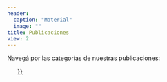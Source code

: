 ```yaml
---
header:
  caption: "Material"
  image: ""
title: Publicaciones
view: 2
---
```

<p style="font size: 10px"> Navegá por las categorías de nuestras publicaciones: 
<ul>
    <a href={{< list_categories >}}
</ul>

</p>